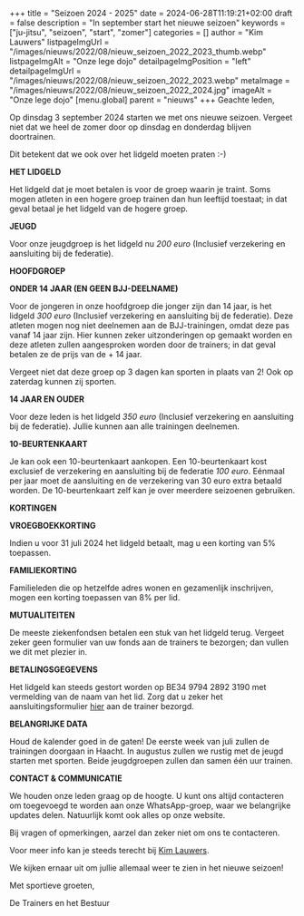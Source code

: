 +++
title = "Seizoen 2024 - 2025"
date = 2024-06-28T11:19:21+02:00
draft = false
description = "In september start het nieuwe seizoen"
keywords = ["ju-jitsu", "seizoen", "start", "zomer"]
categories = []
author = "Kim Lauwers"
listpageImgUrl = "/images/nieuws/2022/08/nieuw_seizoen_2022_2023_thumb.webp"
listpageImgAlt = "Onze lege dojo"
detailpageImgPosition = "left"
detailpageImgUrl = "/images/nieuws/2022/08/nieuw_seizoen_2022_2023.webp"
metaImage = "/images/nieuws/2022/08/nieuw_seizoen_2022_2024.jpg"
imageAlt = "Onze lege dojo"
[menu.global]
    parent = "nieuws"
+++
Geachte leden,

Op dinsdag 3 september 2024 starten we met ons nieuwe seizoen. Vergeet niet dat we heel de zomer door op dinsdag en donderdag blijven doortrainen.

Dit betekent dat we ook over het lidgeld moeten praten :-)

**HET LIDGELD**

Het lidgeld dat je moet betalen is voor de groep waarin je traint. Soms mogen atleten in een hogere groep trainen dan hun leeftijd toestaat; in dat geval betaal je het lidgeld van de hogere groep.

**JEUGD**

Voor onze jeugdgroep is het lidgeld nu *200 euro* (Inclusief verzekering en aansluiting bij de federatie).

**HOOFDGROEP**

**ONDER 14 JAAR (EN GEEN BJJ-DEELNAME)**

Voor de jongeren in onze hoofdgroep die jonger zijn dan 14 jaar, is het lidgeld *300 euro* (Inclusief verzekering en aansluiting bij de federatie). Deze atleten mogen nog niet deelnemen aan de BJJ-trainingen, omdat deze pas vanaf 14 jaar zijn. Hier kunnen zeker uitzonderingen op gemaakt worden en deze atleten zullen aangesproken worden door de trainers; in dat geval betalen ze de prijs van de + 14 jaar.

Vergeet niet dat deze groep op 3 dagen kan sporten in plaats van 2! Ook op zaterdag kunnen zij sporten.

**14 JAAR EN OUDER**

Voor deze leden is het lidgeld *350 euro* (Inclusief verzekering en aansluiting bij de federatie). Jullie kunnen aan alle trainingen deelnemen.

**10-BEURTENKAART**

Je kan ook een 10-beurtenkaart aankopen. Een 10-beurtenkaart kost exclusief de verzekering en aansluiting bij de federatie *100 euro*. Eénmaal per jaar moet de aansluiting en de verzekering van 30 euro extra betaald worden. De 10-beurtenkaart zelf kan je over meerdere seizoenen gebruiken.

**KORTINGEN**

**VROEGBOEKKORTING**

Indien u voor 31 juli 2024 het lidgeld betaalt, mag u een korting van 5% toepassen.

**FAMILIEKORTING**

Familieleden die op hetzelfde adres wonen en gezamenlijk inschrijven, mogen een korting toepassen van 8% per lid.

**MUTUALITEITEN**

De meeste ziekenfondsen betalen een stuk van het lidgeld terug. Vergeet zeker geen formulier van uw fonds aan de trainers te bezorgen; dan vullen we dit met plezier in.

**BETALINGSGEGEVENS**

Het lidgeld kan steeds gestort worden op BE34 9794 2892 3190 met vermelding van de naam van het lid.
Zorg dat u zeker het aansluitingsformulier [hier](/documents/club/Lidmaatschappij-Invicto_Keerbergen.pdf) aan de trainer bezorgd.

**BELANGRIJKE DATA**

Houd de kalender goed in de gaten! De eerste week van juli zullen de trainingen doorgaan in Haacht. In augustus zullen we rustig met de jeugd starten met sporten. Beide jeugdgroepen zullen dan samen één uur trainen.

**CONTACT & COMMUNICATIE**

We houden onze leden graag op de hoogte. U kunt ons altijd contacteren om toegevoegd te worden aan onze WhatsApp-groep, waar we belangrijke updates delen. Natuurlijk komt ook alles op onze website.

Bij vragen of opmerkingen, aarzel dan zeker niet om ons te contacteren.

Voor meer info kan je steeds terecht bij [Kim Lauwers](https://www.invictokeerbergen.be/trainers/#Kim_Lauwers).

We kijken ernaar uit om jullie allemaal weer te zien in het nieuwe seizoen!

Met sportieve groeten,

De Trainers en het Bestuur